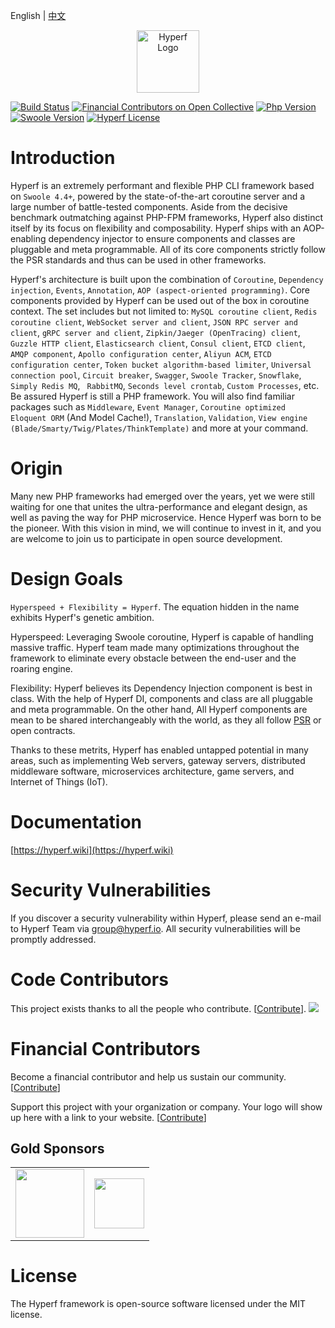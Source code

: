 English | [中文](./README-CN.md)

<p align="center"><a href="https://hyperf.io" target="_blank" rel="noopener noreferrer"><img width="100" src="https://www.hyperf.wiki/logo.png" alt="Hyperf Logo"></a></p>

[![Build Status](https://travis-ci.org/hyperf/hyperf.svg?branch=master)](https://travis-ci.org/hyperf/hyperf)
[![Financial Contributors on Open Collective](https://opencollective.com/hyperf/all/badge.svg?label=financial+contributors)](https://opencollective.com/hyperf) 
[![Php Version](https://img.shields.io/badge/php-%3E=7.2-brightgreen.svg?maxAge=2592000)](https://secure.php.net/)
[![Swoole Version](https://img.shields.io/badge/swoole-%3E=4.4-brightgreen.svg?maxAge=2592000)](https://github.com/swoole/swoole-src)
[![Hyperf License](https://img.shields.io/github/license/hyperf/hyperf.svg?maxAge=2592000)](https://github.com/hyperf/hyperf/blob/master/LICENSE)

# Introduction

Hyperf is an extremely performant and flexible PHP CLI framework based on `Swoole 4.4+`, powered by the state-of-the-art coroutine server and a large number of battle-tested components. Aside from the decisive benchmark outmatching against PHP-FPM frameworks, Hyperf also distinct itself by its focus on flexibility and composability.  Hyperf ships with an AOP-enabling dependency injector to ensure components and classes are pluggable and meta programmable. All of its core components strictly follow the PSR standards and thus can be used in other frameworks. 

Hyperf's architecture is built upon the combination of `Coroutine`, `Dependency injection`, `Events`, `Annotation`, `AOP (aspect-oriented programming)`. Core components provided by Hyperf can be used out of the box in coroutine context. The set includes but not limited to: `MySQL coroutine client`, `Redis coroutine client`, `WebSocket server and client`, `JSON RPC server and client`, `gRPC server and client`, `Zipkin/Jaeger (OpenTracing) client`, `Guzzle HTTP client`, `Elasticsearch client`, `Consul client`, `ETCD client`, `AMQP component`, `Apollo configuration center`, `Aliyun ACM`, `ETCD configuration center`, `Token bucket algorithm-based limiter`, `Universal connection pool`, `Circuit breaker`, `Swagger`, `Swoole Tracker`, `Snowflake`, `Simply Redis MQ`, ` RabbitMQ`, `Seconds level crontab`, `Custom Processes`, etc. Be assured Hyperf is still a PHP framework. You will also find familiar packages such as `Middleware`, `Event Manager`,  `Coroutine optimized Eloquent ORM` (And Model Cache!), `Translation`, `Validation`, `View engine (Blade/Smarty/Twig/Plates/ThinkTemplate)` and more at your command.

# Origin

Many new PHP frameworks had emerged over the years, yet we were still waiting for one that unites the ultra-performance and elegant design, as well as paving the way for PHP microservice. Hence Hyperf was born to be the pioneer. With this vision in mind, we will continue to invest in it, and you are welcome to join us to participate in open source development.

# Design Goals

`Hyperspeed + Flexibility = Hyperf`. The equation hidden in the name exhibits Hyperf's genetic ambition.  

Hyperspeed: Leveraging Swoole coroutine, Hyperf is capable of handling massive traffic. Hyperf team made many optimizations throughout the framework to eliminate every obstacle between the end-user and the roaring engine.   

Flexibility: Hyperf believes its Dependency Injection component is best in class. With the help of Hyperf DI, components and class are all pluggable and meta programmable. On the other hand, All Hyperf components are mean to be shared interchangeably with the world, as they all follow [PSR](https://www.php-fig.org/psr) or open contracts.

Thanks to these metrits, Hyperf has enabled untapped potential in many areas, such as implementing Web servers, gateway servers, distributed middleware software, microservices architecture, game servers, and Internet of Things (IoT).

# Documentation

[https://hyperf.wiki](https://hyperf.wiki)

# Security Vulnerabilities

If you discover a security vulnerability within Hyperf, please send an e-mail to Hyperf Team via group@hyperf.io. All security vulnerabilities will be promptly addressed.

# Code Contributors

This project exists thanks to all the people who contribute. [[Contribute](https://github.com/hyperf/hyperf/graphs/contributors)].
<a href="https://github.com/hyperf/hyperf/graphs/contributors"><img src="https://opencollective.com/hyperf/contributors.svg?width=890&button=false" /></a>

# Financial Contributors

Become a financial contributor and help us sustain our community. [[Contribute](https://hyperf.wiki/#/en/donate)]

Support this project with your organization or company. Your logo will show up here with a link to your website. [[Contribute](https://hyperf.wiki/#/en/donate)]

## Gold Sponsors

<!--gold start-->
<table>
  <tbody>
    <tr>
      <td align="left" valign="middle">
        <a href="https://guojiang.club/?utm_source=hyperf&utm_campaign=sponsor" target="_blank">
          <img height="110px" src="https://hyperf.wiki/zh-cn/imgs/guojiang-club.jpg">
        </a>
      </td>
      <td align="left" valign="middle">
        <a href="https://1shanghu.com?from=hyperf" target="_blank">
          <img height="80px" src="https://hyperf.wiki/zh-cn/imgs/1shanghu.jpg">
        </a>
      </td>
    </tr><tr></tr>
  </tbody>
</table>
<!--gold end-->

# License

The Hyperf framework is open-source software licensed under the MIT license.
